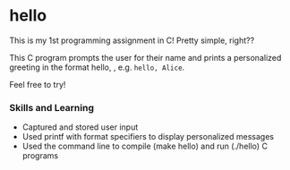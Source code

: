 # hello

This is my 1st programming assignment in C! Pretty simple, right??

This C program prompts the user for their name and prints a personalized greeting in the format hello, <name>, e.g. `hello, Alice`.

Feel free to try!

### Skills and Learning
-	Captured and stored user input
-	Used printf with format specifiers to display personalized messages
-	Used the command line to compile (make hello) and run (./hello) C programs
